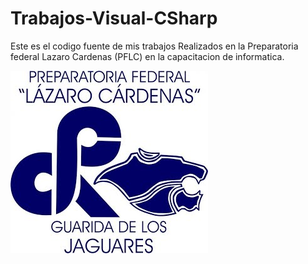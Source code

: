 # Trabajos-Visual-CSharp
Este es el codigo fuente de mis trabajos Realizados en la Preparatoria federal Lazaro Cardenas (PFLC) en la capacitacion de informatica.

![](logolazaro.jpg)

